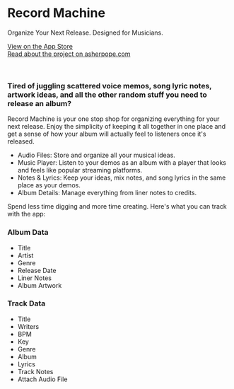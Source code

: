 # Record Machine
Organize Your Next Release. Designed for Musicians.

[View on the App Store](https://apps.apple.com/us/app/record-machine/id6478185491)  
[Read about the project on asherpope.com](https://asherpope.com/projects/record-machine)

<br>

### Tired of juggling scattered voice memos, song lyric notes, artwork ideas, and all the other random stuff you need to release an album?

Record Machine is your one stop shop for organizing everything for your next release. Enjoy the simplicity of keeping it all together in one place and get a sense of how your album will actually feel to listeners once it's released.

- Audio Files: Store and organize all your musical ideas.
- Music Player: Listen to your demos as an album with a player that looks and feels like popular streaming platforms.
- Notes & Lyrics: Keep your ideas, mix notes, and song lyrics in the same place as your demos.
- Album Details: Manage everything from liner notes to credits.

Spend less time digging and more time creating. Here's what you can track with the app:

### Album Data
- Title
- Artist
- Genre
- Release Date
- Liner Notes
- Album Artwork

### Track Data
- Title
- Writers
- BPM
- Key
- Genre
- Album
- Lyrics
- Track Notes
- Attach Audio File
